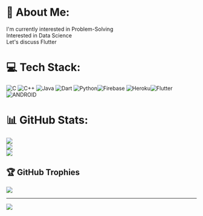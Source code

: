# 💫 About Me:
I'm currently interested in Problem-Solving<br>Interested in Data Science<br>Let's discuss Flutter


# 💻 Tech Stack:
![C](https://img.shields.io/badge/c-%2300599C.svg?style=for-the-badge&logo=c&logoColor=white) ![C++](https://img.shields.io/badge/c++-%2300599C.svg?style=for-the-badge&logo=c%2B%2B&logoColor=white) ![Java](https://img.shields.io/badge/java-%23ED8B00.svg?style=for-the-badge&logo=java&logoColor=white) ![Dart](https://img.shields.io/badge/dart-%230175C2.svg?style=for-the-badge&logo=dart&logoColor=white) ![Python](https://img.shields.io/badge/python-3670A0?style=for-the-badge&logo=python&logoColor=ffdd54)![Firebase](https://img.shields.io/badge/firebase-%23039BE5.svg?style=for-the-badge&logo=firebase) ![Heroku](https://img.shields.io/badge/heroku-%23430098.svg?style=for-the-badge&logo=heroku&logoColor=white)![Flutter](https://img.shields.io/badge/Flutter-%2302569B.svg?style=for-the-badge&logo=Flutter&logoColor=white) ![ANDROID](https://img.shields.io/badge/android-%2320232a.svg?style=for-the-badge&logo=android&logoColor=%a4c639)
# 📊 GitHub Stats:
![](https://github-readme-stats.vercel.app/api?username=pranavOfficial-16&theme=default&hide_border=false&include_all_commits=false&count_private=false)<br/>
![](https://github-readme-streak-stats.herokuapp.com/?user=pranavOfficial-16&theme=default&hide_border=false)<br/>
![](https://github-readme-stats.vercel.app/api/top-langs/?username=pranavOfficial-16&theme=default&hide_border=false&include_all_commits=false&count_private=false&layout=compact)

## 🏆 GitHub Trophies
![](https://github-profile-trophy.vercel.app/?username=pranavOfficial-16&theme=dracula&no-frame=true&no-bg=true&margin-w=4)

---
[![](https://visitcount.itsvg.in/api?id=pranavOfficial-16&icon=4&color=2)](https://visitcount.itsvg.in)

<!-- Proudly created with GPRM ( https://gprm.itsvg.in ) -->
